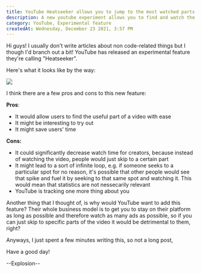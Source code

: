 ```yaml
---
title: YouTube Heatseeker allows you to jump to the most watched parts of a video
description: A new youtube experiment allows you to find and watch the most watched parts of a video. What will this do to creators?
category: YouTube, Experimental feature
createdAt: Wednesday, December 23 2021, 3:57 PM
---
```


Hi guys! I usually don't write articles about non code-related things but I though I'd branch out a bit! YouTube has released an experimental feature they're calling "Heatseeker". 

Here's what it looks like by the way:

![](https://www.gstatic.com/youtube/img/labs/heatseeker_1x.gif)

I think there are a few pros and cons to this new feature:

**Pros**:
- It would allow users to find the useful part of a video with ease
- It might be interesting to try out
- It might save users' time

**Cons:**
- It could significantly decrease watch time for creators, because instead of watching the video, people would just skip to a certain part
- It might lead to a sort of infinite loop, e.g. if someone seeks to a particular spot for no reason, it's possible that other people would see that spike and fuel it by seeking to that same spot and watching it. This would mean that statistics are not nessecarily relevant
- YouTube is tracking one more thing about you

Another thing that I thought of, is why would YouTube want to add this feature? Their whole business model is to get you to stay on their platform as long as possible and therefore watch as many ads as possible, so if you can just skip to specific parts of the video it would be detrimental to them, right? 

Anyways, I just spent a few minutes writing this, so not a long post,

Have a good day!

--Explosion--
